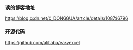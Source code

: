 ### 读的博客地址
https://blog.csdn.net/C_DONGGUA/article/details/108796796

### 开源代码
https://github.com/alibaba/easyexcel